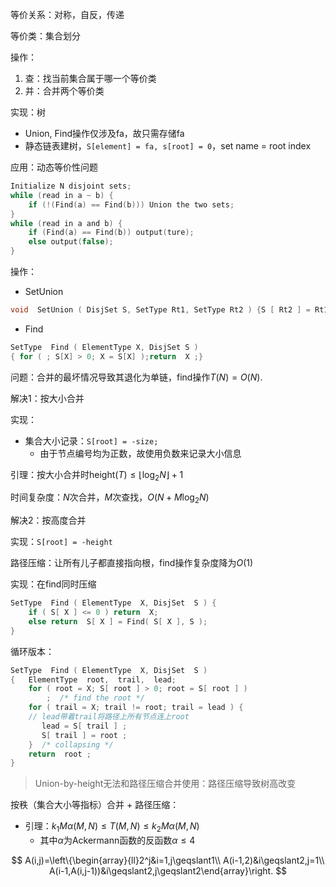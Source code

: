 等价关系：对称，自反，传递

等价类：集合划分

操作：

1. 查：找当前集合属于哪一个等价类
2. 并：合并两个等价类

实现：树

+ Union, Find操作仅涉及fa，故只需存储fa
+ 静态链表建树，`S[element] = fa, s[root] = 0`，set name = root index

应用：动态等价性问题
```c
Initialize N disjoint sets;
while (read in a ~ b) {
	if (!(Find(a) == Find(b))) Union the two sets;
}
while (read in a and b) {
	if (Find(a) == Find(b)) output(ture);
	else output(false);
}
```

操作：

+ SetUnion
```c
void  SetUnion ( DisjSet S, SetType Rt1, SetType Rt2 ) {S [ Rt2 ] = Rt1 ;}
```
+ Find
```c
SetType  Find ( ElementType X, DisjSet S )
{ for ( ; S[X] > 0; X = S[X] );return  X ;}
```


问题：合并的最坏情况导致其退化为单链，find操作$T(N)=O(N)$.

解决1：按大小合并

实现：

+ 集合大小记录：`S[root] = -size;`
	+ 由于节点编号均为正数，故使用负数来记录大小信息

引理：按大小合并时$\text{height}(T)\leqslant\lfloor\log_2N\rfloor+1$

时间复杂度：$N$次合并，$M$次查找，$O(N+M\log_2N)$

解决2：按高度合并

实现：`S[root] = -height`

路径压缩：让所有儿子都直接指向根，find操作复杂度降为$O(1)$

实现：在find同时压缩

```c
SetType  Find ( ElementType  X, DisjSet  S ) {
    if ( S[ X ] <= 0 ) return  X;
    else return  S[ X ] = Find( S[ X ], S );
}
```
循环版本：
```c
SetType  Find ( ElementType  X, DisjSet  S )
{   ElementType  root,  trail,  lead;
    for ( root = X; S[ root ] > 0; root = S[ root ] )
        ;  /* find the root */
    for ( trail = X; trail != root; trail = lead ) { 
    // lead带着trail将路径上所有节点连上root
       lead = S[ trail ] ;   
       S[ trail ] = root ;   
    }  /* collapsing */
    return  root ;
}
```
> Union-by-height无法和路径压缩合并使用：路径压缩导致树高改变

按秩（集合大小等指标）合并 + 路径压缩：

+ 引理：$k_1M\alpha(M,N)\leqslant T(M,N)\leqslant k_2M\alpha(M,N)$
	+ 其中$\alpha$为Ackermann函数的反函数$\alpha\leqslant4$

$$
A(i,j)=\left\{\begin{array}{ll}2^j&i=1,j\geqslant1\\
A(i-1,2)&i\geqslant2,j=1\\
A(i-1,A(i,j-1))&i\geqslant2,j\geqslant2\end{array}\right.
$$

